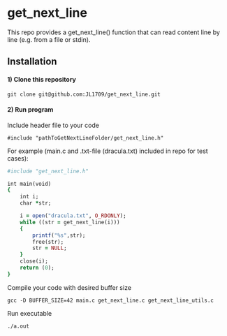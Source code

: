 # get_next_line

This repo provides a get_next_line() function that can read content line by line (e.g. from a file or stdin).

## Installation

#### 1) Clone this repository 
```
git clone git@github.com:JL1709/get_next_line.git
```

#### 2)  Run program
Include header file to your code
```
#include "pathToGetNextLineFolder/get_next_line.h"
```
For example (main.c and .txt-file (dracula.txt) included in repo for test cases):
```ruby
#include "get_next_line.h"

int	main(void)
{
	int	i;
	char *str;

	i = open("dracula.txt", O_RDONLY);
	while ((str = get_next_line(i)))
	{
		printf("%s",str);
		free(str);
		str = NULL;
	}
	close(i);
	return (0);
}
```

Compile your code with desired buffer size
```
gcc -D BUFFER_SIZE=42 main.c get_next_line.c get_next_line_utils.c
```

Run executable
```
./a.out
```
